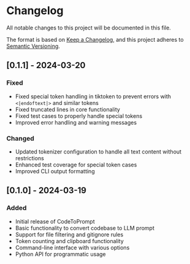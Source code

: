 # Changelog

All notable changes to this project will be documented in this file.

The format is based on [Keep a Changelog](https://keepachangelog.com/en/1.0.0/),
and this project adheres to [Semantic Versioning](https://semver.org/spec/v2.0.0.html).

## [0.1.1] - 2024-03-20

### Fixed
- Fixed special token handling in tiktoken to prevent errors with `<|endoftext|>` and similar tokens
- Fixed truncated lines in core functionality
- Fixed test cases to properly handle special tokens
- Improved error handling and warning messages

### Changed
- Updated tokenizer configuration to handle all text content without restrictions
- Enhanced test coverage for special token cases
- Improved CLI output formatting

## [0.1.0] - 2024-03-19

### Added
- Initial release of CodeToPrompt
- Basic functionality to convert codebase to LLM prompt
- Support for file filtering and gitignore rules
- Token counting and clipboard functionality
- Command-line interface with various options
- Python API for programmatic usage 